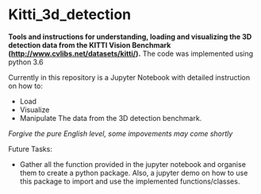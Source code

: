 # Kitti_3d_detection

**Tools and instructions for understanding, loading and visualizing the 3D detection data from the KITTI Vision Benchmark (http://www.cvlibs.net/datasets/kitti/).**
The code was implemented using python 3.6


Currently in this repository is a Jupyter Notebook with detailed instruction on how to:
 - Load 
 - Visualize 
 - Manipulate 
 The data from the 3D detection benchmark. 
 
 *Forgive the pure English level, some impovements may come shortly*
 
 Future Tasks: 
  -  Gather all the function provided in the jupyter notebook and organise them to create a python package. Also, a jupyter demo on how to use this package to import and use the implemented functions/classes.
 
